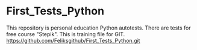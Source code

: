 # First_Tests_Python
This repository is personal education Python autotests.
There are tests for free course "Stepik".
This is training file for GIT.
https://github.com/Feliksgithub/First_Tests_Python.git


